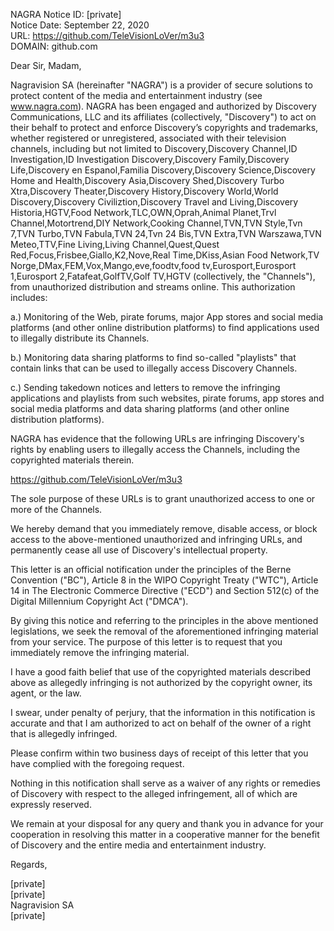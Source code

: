 NAGRA Notice ID: [private]  
Notice Date: September 22, 2020  
URL: https://github.com/TeleVisionLoVer/m3u3  
DOMAIN: github.com  
  
Dear Sir, Madam,  
  
Nagravision SA (hereinafter "NAGRA") is a provider of secure solutions to protect content of the media and entertainment industry (see www.nagra.com). NAGRA has been engaged and authorized by Discovery Communications, LLC and its affiliates (collectively, "Discovery") to act on their behalf to protect and enforce Discovery’s copyrights and trademarks, whether registered or unregistered, associated with their television channels, including but not limited to Discovery,Discovery Channel,ID Investigation,ID Investigation Discovery,Discovery Family,Discovery Life,Discovery en Espanol,Familia Discovery,Discovery Science,Discovery Home and Health,Discovery Asia,Discovery Shed,Discovery Turbo Xtra,Discovery Theater,Discovery History,Discovery World,World Discovery,Discovery Civiliztion,Discovery Travel and Living,Discovery Historia,HGTV,Food Network,TLC,OWN,Oprah,Animal Planet,Trvl Channel,Motortrend,DIY Network,Cooking Channel,TVN,TVN Style,Tvn 7,TVN Turbo,TVN Fabula,TVN 24,Tvn 24 Bis,TVN Extra,TVN Warszawa,TVN Meteo,TTV,Fine Living,Living Channel,Quest,Quest Red,Focus,Frisbee,Giallo,K2,Nove,Real Time,DKiss,Asian Food Network,TV Norge,DMax,FEM,Vox,Mango,eve,foodtv,food tv,Eurosport,Eurosport 1,Eurosport 2,Fatafeat,GolfTV,Golf TV,HGTV (collectively, the "Channels"), from unauthorized distribution and streams online. This authorization includes:  
  
a.) Monitoring of the Web, pirate forums, major App stores and social media platforms (and other online distribution platforms) to find applications used to illegally distribute its Channels.  
  
b.) Monitoring data sharing platforms to find so-called "playlists" that contain links that can be used to illegally access Discovery Channels.  
  
c.) Sending takedown notices and letters to remove the infringing applications and playlists from such websites, pirate forums, app stores and social media platforms and data sharing platforms (and other online distribution platforms).  
  
NAGRA has evidence that the following URLs are infringing Discovery's rights by enabling users to illegally access the Channels, including the copyrighted materials therein.  
  
https://github.com/TeleVisionLoVer/m3u3  
  
The sole purpose of these URLs is to grant unauthorized access to one or more of the Channels.  
  
We hereby demand that you immediately remove, disable access, or block access to the above-mentioned unauthorized and infringing URLs, and permanently cease all use of Discovery's intellectual property.  
  
This letter is an official notification under the principles of the Berne Convention ("BC"), Article 8 in the WIPO Copyright Treaty ("WTC"), Article 14 in The Electronic Commerce Directive ("ECD") and Section 512(c) of the Digital Millennium Copyright Act ("DMCA").  
  
By giving this notice and referring to the principles in the above mentioned legislations, we seek the removal of the aforementioned infringing material from your service. The purpose of this letter is to request that you immediately remove the infringing material.  
  
I have a good faith belief that use of the copyrighted materials described above as allegedly infringing is not authorized by the copyright owner, its agent, or the law.  
  
I swear, under penalty of perjury, that the information in this notification is accurate and that I am authorized to act on behalf of the owner of a right that is allegedly infringed.  
  
Please confirm within two business days of receipt of this letter that you have complied with the foregoing request.  
  
Nothing in this notification shall serve as a waiver of any rights or remedies of Discovery with respect to the alleged infringement, all of which are expressly reserved.  
  
We remain at your disposal for any query and thank you in advance for your cooperation in resolving this matter in a cooperative manner for the benefit of Discovery and the entire media and entertainment industry.  
  
Regards,  
  
[private]  
[private]    
Nagravision SA  
[private]  

